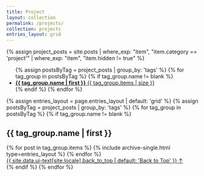 ```yaml
---
title: Project
layout: collection
permalink: /projects/
collection: projects
entries_layout: grid
---
```

{% assign project_posts = site.posts | where_exp: "item", "item.category == 'project'" | where_exp: "item", "item.hidden != true" %}

<ul class="taxonomy__index">
  {% assign postsByTag = project_posts | group_by: 'tags' %}
  {% for tag_group in postsByTag %}
    {% if tag_group.name != blank %}
      <li>
        <a href="#{{ tag_group.name | first | slugify }}">
          <strong>{{ tag_group.name | first }}</strong> <span class="taxonomy__count">{{ tag_group.items | size }}</span>
        </a>
      </li>
    {% endif %}
  {% endfor %}
</ul>

{% assign entries_layout = page.entries_layout | default: 'grid' %}
{% assign postsByTag = project_posts | group_by: 'tags' %}
{% for tag_group in postsByTag %}
    {% if tag_group.name != blank %}
        <section id="{{ tag_group.name | first | slugify }}" class="taxonomy__section">
        <h2 class="archive__subtitle">{{ tag_group.name | first }}</h2>
        <div class="entries-{{ entries_layout }}">
            {% for post in tag_group.items %}
                {% include archive-single.html type=entries_layout %}
            {% endfor %}
        </div>
        <a href="#page-title" class="back-to-top">{{ site.data.ui-text[site.locale].back_to_top | default: 'Back to Top' }} &uarr;</a>
        </section>
    {% endif %}
{% endfor %}
